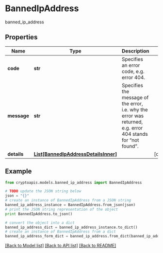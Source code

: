 # BannedIpAddress

banned_ip_address

## Properties
Name | Type | Description | Notes
------------ | ------------- | ------------- | -------------
**code** | **str** | Specifies an error code, e.g. error 404. | 
**message** | **str** | Specifies the message of the error, i.e. why the error was returned, e.g. error 404 stands for “not found”. | 
**details** | [**List[BannedIpAddressDetailsInner]**](BannedIpAddressDetailsInner.md) |  | [optional] 

## Example

```python
from cryptoapis.models.banned_ip_address import BannedIpAddress

# TODO update the JSON string below
json = "{}"
# create an instance of BannedIpAddress from a JSON string
banned_ip_address_instance = BannedIpAddress.from_json(json)
# print the JSON string representation of the object
print BannedIpAddress.to_json()

# convert the object into a dict
banned_ip_address_dict = banned_ip_address_instance.to_dict()
# create an instance of BannedIpAddress from a dict
banned_ip_address_form_dict = banned_ip_address.from_dict(banned_ip_address_dict)
```
[[Back to Model list]](../README.md#documentation-for-models) [[Back to API list]](../README.md#documentation-for-api-endpoints) [[Back to README]](../README.md)


